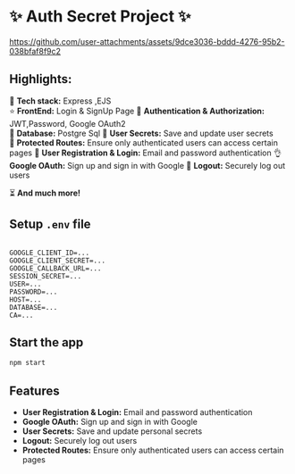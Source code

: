 # ✨ Auth Secret Project ✨


https://github.com/user-attachments/assets/9dce3036-bddd-4276-95b2-038bfaf8f9c2


## Highlights:

🌟 **Tech stack:**  Express ,EJS  
⭐ **FrontEnd:** Login & SignUp Page 
🎃 **Authentication & Authorization:** JWT,Password, Google OAuth2  
👾 **Database:** Postgre Sql
👾 **User Secrets:** Save and update user secrets  
🚀 **Protected Routes:** Ensure only authenticated users can access certain pages 
🐞 **User Registration & Login:** Email and password authentication
👌 **Google OAuth:** Sign up and sign in with Google
👾 **Logout:** Securely log out users

⏳ **And much more!**

## Setup `.env` file

```plaintext

GOOGLE_CLIENT_ID=...
GOOGLE_CLIENT_SECRET=...
GOOGLE_CALLBACK_URL=...
SESSION_SECRET=...
USER=...
PASSWORD=...
HOST=...
DATABASE=...
CA=...
```
## Start the app

```bash
npm start
```

## Features

- **User Registration & Login:** Email and password authentication
- **Google OAuth:** Sign up and sign in with Google
- **User Secrets:** Save and update personal secrets
- **Logout:** Securely log out users
- **Protected Routes:** Ensure only authenticated users can access certain pages














































